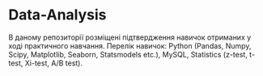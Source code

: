 # Data-Analysis
В даному репозиторії розміщені підтвердження навичок отриманих у ході практичного навчання. 
Перелік навичок: Python (Pandas, Numpy, Scipy, Matplotlib, Seaborn, Statsmodels etc.), MySQL, Statistics (z-test, t-test, Xi-test, A/B test). 
